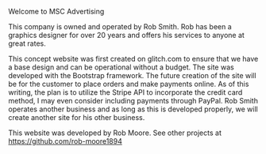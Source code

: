 Welcome to MSC Advertising

This company is owned and operated by Rob Smith.  Rob has been a graphics designer for over 20 years and offers his services to anyone at great rates.  

This concept website was first created on glitch.com to ensure that we have a base design and can be operational without a budget.  The site was developed with the Bootstrap framework.
The future creation of the site will be for the customer to place orders and make payments online.  As of this writing, the plan is to utilize the Stripe API to incorporate the credit card method,
I may even consider including payments through PayPal.  Rob Smith operates another business and as long as this is developed properly, we will create another site for his other business.

This website was developed by Rob Moore.  See other projects at https://github.com/rob-moore1894
